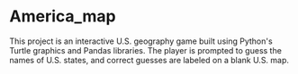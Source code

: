 # America_map
This project is an interactive U.S. geography game built using Python's Turtle graphics and Pandas libraries. The player is prompted to guess the names of U.S. states, and correct guesses are labeled on a blank U.S. map.
